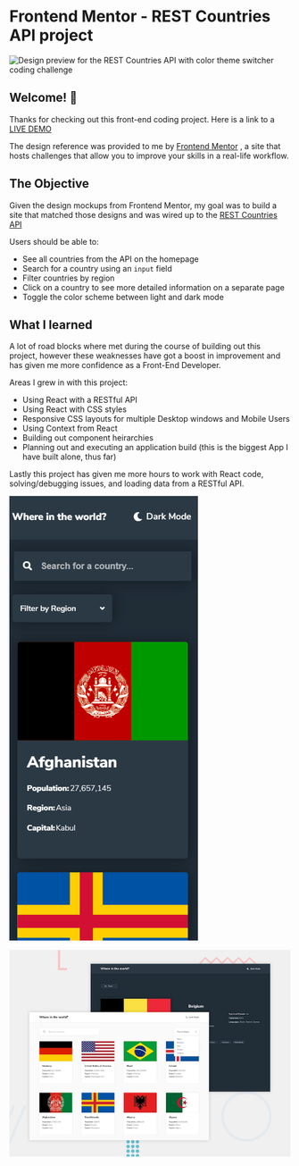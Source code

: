 # Frontend Mentor - REST Countries API project

![Design preview for the REST Countries API with color theme switcher coding challenge](./public/desktop-video.gif)

## Welcome! 👋

Thanks for checking out this front-end coding project. Here is a link to a [LIVE DEMO](https://rest-countries-api-react-app-b48anob8w.now.sh/)

The design reference was provided to me by [Frontend Mentor](https://www.frontendmentor.io) , a site that hosts challenges that allow you to improve your skills in a real-life workflow.

## The Objective

Given the design mockups from Frontend Mentor, my goal was to build a site that matched those designs and was wired up to the [REST Countries API](https://restcountries.eu)

Users should be able to:

- See all countries from the API on the homepage
- Search for a country using an `input` field
- Filter countries by region
- Click on a country to see more detailed information on a separate page
- Toggle the color scheme between light and dark mode

## What I learned

A lot of road blocks where met during the course of building out this project, however these weaknesses have got a boost in improvement and has given me more confidence as a Front-End Developer.

Areas I grew in with this project:

- Using React with a RESTful API
- Using React with CSS styles
- Responsive CSS layouts for multiple Desktop windows and Mobile Users
- Using Context from React
- Building out component heirarchies
- Planning out and executing an application build (this is the biggest App I have built alone, thus far)

Lastly this project has given me more hours to work with React code, solving/debugging issues, and loading data from a RESTful API.

![](./public/mobile-video.gif)

![](./public/desktop-preview.jpg)

